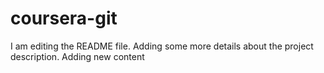 # coursera-git

I am editing the README file. Adding some more details about the project description.
Adding new content
